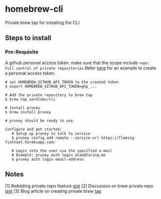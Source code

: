 # homebrew-cli

Private brew tap for installing the CLI

## Steps to install

### Pre-Requisite

A github personal access token. make sure that the scope include `repo: Full control of private repositories` Refer [here](https://docs.github.com/en/github/authenticating-to-github/creating-a-personal-access-token) for an example to create a personal access token.

```
# set HOMEBREW_GITHUB_API_TOKEN to the created token
$ export HOMEBREW_GITHUB_API_TOKEN=ghp_...

# Add the private repository to brew tap
$ brew tap aardlabs/cli

# Install pruney
$ brew install pruney

# pruney should be ready to use.

Configure and get started:
   # Setup up pruney to talk to service
   $ pruney config add remote --service-url https://flaming-fishtoot.herokuapp.com/

   # Login into the user via the specified e-mail
   # Example: pruney auth login alan@turing.me
   $ pruney auth login email-address
```

## Notes

[1] ReAdding private repo feature [gist](https://gist.github.com/minamijoyo/3d8aa79085369efb79964ba45e24bb0e)
[2] Discussion on brew private repo [gist](https://gist.github.com/mlafeldt/8e7d50ee0b1de44e256d)
[3] Blog article on creating private brew [tap](https://www.prodops.io/blog/creating-homebrew-taps-for-private-internal-tools)

